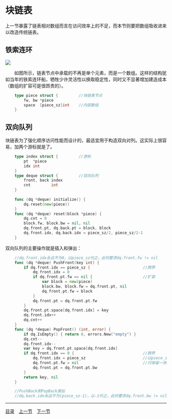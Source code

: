# 块链表
上一节暴露了链表相对数组而言在访问效率上的不足，而本节则要把数组吸收进来以改造传统链表。

## 铁索连环
![](../images/Deque.png)

　　如图所示，链表节点中承载的不再是单个元素，而是一个数组。这样的结构犹如当年的铁索连环船，牺牲少许灵活性以换取稳定性，同时又不显著增加建造成本（数组的扩容可是很昂贵的）。
```go
	type piece struct {			//块链表节点
		fw, bw *piece
		space  [piece_sz]int	//内部数组
	}
```

## 双向队列
块链表为了强化顺序访问性能而设计的，最适宜用于构造双向对列。这实际上很容易，加两个游标就是了。
```go
	type index struct {			//游标
		pt  *piece
		idx int
	}
	type deque struct {			//双向队列
		front, back index
		cnt         int
	}
	
	func (dq *deque) initialize() {
		dq.reset(new(piece))
	}
	func (dq *deque) reset(block *piece) {
		dq.cnt = 0
		block.fw, block.bw = nil, nil
		dq.front.pt, dq.back.pt = block, block
		dq.front.idx, dq.back.idx = piece_sz/2, piece_sz/2-1
	}
```
双向队列的主要操作就是插入和弹出：
```go
	//dq.front.idx永远不为0，以piece_sz代之，此时要求dq.front.fw != nil
	func (dq *deque) PushFront(key int) {
		if dq.front.idx == piece_sz {						//跨界
			dq.front.idx = 0
			if dq.front.pt.fw == nil {						//扩容
				var block = new(piece)
				block.bw, block.fw = dq.front.pt, nil
				dq.front.pt.fw = block
			}
			dq.front.pt = dq.front.pt.fw
		}
		dq.front.pt.space[dq.front.idx] = key
		dq.front.idx++
		dq.cnt++
	}
	func (dq *deque) PopFront() (int, error) {
		if dq.IsEmpty() { return 0, errors.New("empty") }
		dq.cnt--
		dq.front.idx--
		var key = dq.front.pt.space[dq.front.idx]
		if dq.front.idx == 0 {								//跨界
			dq.front.idx = piece_sz 						//以piece_sz代0
			dq.front.pt.fw = nil    						//只保留一块缓冲
			dq.front.pt = dq.front.pt.bw
		}
		return key, nil
	}

	//PushBack和PopBack类似
	//dq.back.idx永远不为(piece_sz-1)，以-1代之，此时要求dq.front.bw != nil
```

---
[目录](../index.md)　[上一节](02-A.md)　[下一节](02-C.md)
